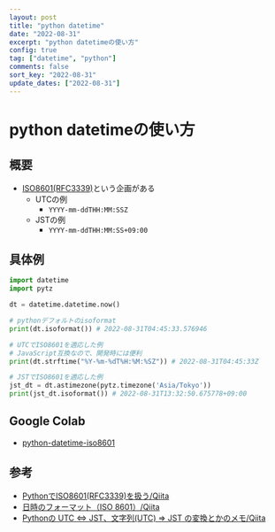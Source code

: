 ```yaml
---
layout: post
title: "python datetime" 
date: "2022-08-31"
excerpt: "python datetimeの使い方"
config: true
tag: ["datetime", "python"]
comments: false
sort_key: "2022-08-31"
update_dates: ["2022-08-31"]
---
```


# python datetimeの使い方

## 概要
 - [ISO8601(RFC3339)](https://qiita.com/estaro/items/2b7074839d2a5e883dc1)という企画がある
   - UTCの例 
     - `YYYY-mm-ddTHH:MM:SSZ`
   - JSTの例
     - `YYYY-mm-ddTHH:MM:SS+09:00`

## 具体例

```python
import datetime
import pytz

dt = datetime.datetime.now()

# pythonデフォルトのisoformat
print(dt.isoformat()) # 2022-08-31T04:45:33.576946

# UTCでISO8601を適応した例
# JavaScript互換なので、開発時には便利
print(dt.strftime("%Y-%m-%dT%H:%M:%SZ")) # 2022-08-31T04:45:33Z

# JSTでISO8601を適応した例
jst_dt = dt.astimezone(pytz.timezone('Asia/Tokyo'))
print(jst_dt.isoformat()) # 2022-08-31T13:32:50.675778+09:00
```

## Google Colab
 - [python-datetime-iso8601](https://colab.research.google.com/drive/1eiEDlM8GFyYjUYhadz9P6qRnAeF3GLbl?usp=sharing)

## 参考
 - [PythonでISO8601(RFC3339)を扱う/Qiita](https://qiita.com/estaro/items/2b7074839d2a5e883dc1)
 - [日時のフォーマット（ISO 8601）/Qiita](https://qiita.com/kidatti/items/272eb962b5e6025fc51e)
 - [Pythonの UTC ⇔ JST、文字列(UTC) ⇒ JST の変換とかのメモ/Qiita](https://qiita.com/yoppe/items/4260cf4ddde69287a632)

